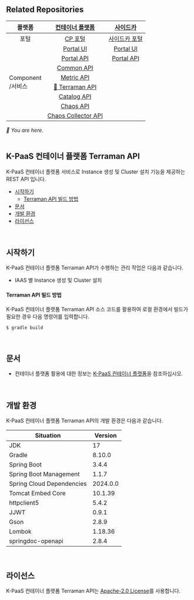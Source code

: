 ## Related Repositories

<table>
<thead>
  <tr>
    <th style="text-align:center;width=100;">플랫폼</th>
    <th style="text-align:center;width=250;"><a href="https://github.com/K-PaaS/cp-deployment">컨테이너 플랫폼</a></th>
    <th style="text-align:center;width=250;">&nbsp;&nbsp;&nbsp;<a href="https://github.com/K-PaaS/sidecar-deployment.git">사이드카</a>&nbsp;&nbsp;&nbsp;</th>
  </tr>
</thead>
<tbody>
  <tr>
    <td align="center">포털</td>
    <td align="center"><a href="https://github.com/K-PaaS/cp-portal-release">CP 포털</a></td>
    <td align="center"><a href="https://github.com/K-PaaS/sidecar-deployment/tree/master/install-scripts/portal">사이드카 포털</a></td>
  </tr>
  <tr>
    <td rowspan="8">Component <br>/서비스</td>
    <td align="center"><a href="https://github.com/K-PaaS/cp-portal-ui">Portal UI</a></td>
    <td align="center"><a href="https://github.com/K-PaaS/sidecar-portal-ui">Portal UI</a></td>
  </tr>
  <tr>
    <td align="center"><a href="https://github.com/K-PaaS/cp-portal-api">Portal API</a></td>
    <td align="center"><a href="https://github.com/K-PaaS/sidecar-portal-api">Portal API</a></td>
  </tr>
  <tr>
    <td align="center"><a href="https://github.com/K-PaaS/cp-portal-common-api">Common API</a></td>
    <td align="center"></td>
  </tr>
  <tr>
    <td align="center"><a href="https://github.com/K-PaaS/cp-metrics-api">Metric API</a></td>
    <td align="center"></td>
  </tr>
  <tr>
    <td align="center"><a href="https://github.com/K-PaaS/cp-terraman">🚩 Terraman API</a></td>
    <td align="center"></td>
  </tr>
  <tr>
    <td align="center"><a href="https://github.com/K-PaaS/cp-catalog-api">Catalog API</a></td>
    <td align="center"></td>
  </tr>
  <tr>
    <td align="center"><a href="https://github.com/K-PaaS/cp-chaos-api">Chaos API</a></td>
    <td align="center"></td>
  </tr>
  <tr>
    <td align="center"><a href="https://github.com/K-PaaS/cp-chaos-collector">Chaos Collector API</a></td>
    <td align="center"></td>
  </tr>
</tbody></table>
<i>🚩 You are here.</i>

<br>
<br>

## K-PaaS 컨테이너 플랫폼 Terraman API
K-PaaS 컨테이너 플랫폼 서비스로 Instance 생성 및 Cluster 설치 기능을 제공하는 REST API 입니다.
- [시작하기](#시작하기)
    - [Terraman API 빌드 방법](#terraman-api-빌드-방법)
- [문서](#문서)
- [개발 환경](#개발-환경)
- [라이선스](#라이선스)

<br>

## 시작하기
K-PaaS 컨테이너 플랫폼 Terraman API가 수행하는 관리 작업은 다음과 같습니다.
- IAAS 별 Instance 생성 및 Cluster 설치 

#### Terraman API 빌드 방법
K-PaaS 컨테이너 플랫폼 Terraman API 소스 코드를 활용하여 로컬 환경에서 빌드가 필요한 경우 다음 명령어를 입력합니다.
```
$ gradle build
```

<br>

## 문서
- 컨테이너 플랫폼 활용에 대한 정보는 [K-PaaS 컨테이너 플랫폼](https://github.com/K-PaaS/container-platform)을 참조하십시오.

<br>

## 개발 환경
K-PaaS 컨테이너 플랫폼 Terraman API의 개발 환경은 다음과 같습니다.

| Situation              | Version |
|------------------------|---------|
| JDK                    | 17      |
| Gradle                 | 8.10.0  |
| Spring Boot            | 3.4.4   |
| Spring Boot Management | 1.1.7   |
| Spring Cloud Dependencies | 2024.0.0|
| Tomcat Embed Core      | 10.1.39 |
| httpclient5            | 5.4.2   |
| JJWT                   | 0.9.1   |
| Gson                   | 2.8.9   |
| Lombok                 | 1.18.36 |
| springdoc-openapi      | 2.8.4   |


<br>

## 라이선스
K-PaaS 컨테이너 플랫폼 Terraman API는 [Apache-2.0 License](http://www.apache.org/licenses/LICENSE-2.0)를 사용합니다.
